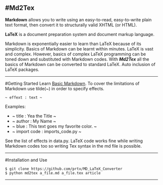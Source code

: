 #**Md2Tex**
----------

**Markdown** allows you to write using an easy-to-read, easy-to-write plain text format, then convert it to structurally valid XHTML (or HTML).

**LaTeX** is a document preparation system and document markup language.

Markdown is exponentially easier to learn than LaTeX because of its simplicity. Basics of Markdown can be learnt within minutes. LaTeX is vast and complex. However, basics of complex LaTeX programming can be toned down and substituted with Markdown codes. With ***Md2Tex*** all the basics of Markdown can be converted to standard LaTeX. Auto inclusion of LaTeX packages.

---
#Getting Started
Learn [Basic Markdown](http://daringfireball.net/projects/markdown/syntax#link). To cover the limitations of Markdown use tilde(~) in order to specify effects.

    ~ effext : text ~

Examples:

* ~ title : Yea the Title ~
* ~ author : My Name ~
* ~ blue : This text goes my favorite color. ~
* ~ import code : imports_code.py ~


See the list of effects in data.py. LaTeX code works fine while writing Markdown codes too so writing Tex syntax in the md file is possible.

----

#Installation and Use

    $ git clone https://github.com/prtx/MD_LaTeX_Converter
    $ python md2tex a_file.md a_file.tex article

------

